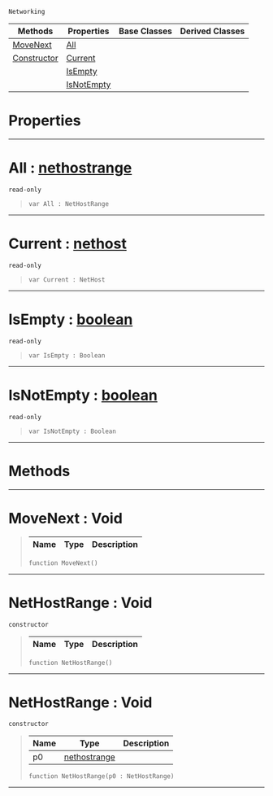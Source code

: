  `Networking`

|Methods|Properties|Base Classes|Derived Classes|
|---|---|---|---|
|[ MoveNext](https://plasmaengine.github.io/PlasmaDocs/Plasma1/C++/code_reference/class_reference/nethostrange.md#movenext-void)|[ All](https://plasmaengine.github.io/PlasmaDocs/Plasma1/C++/code_reference/class_reference/nethostrange.md#all-plasma-engine-document)| | |
|[ Constructor](https://plasmaengine.github.io/PlasmaDocs/Plasma1/C++/code_reference/class_reference/nethostrange.md#nethostrange-void)|[ Current](https://plasmaengine.github.io/PlasmaDocs/Plasma1/C++/code_reference/class_reference/nethostrange.md#current-plasma-engine-docu)| | |
| |[ IsEmpty](https://plasmaengine.github.io/PlasmaDocs/Plasma1/C++/code_reference/class_reference/nethostrange.md#isempty-plasma-engine-docu)| | |
| |[ IsNotEmpty](https://plasmaengine.github.io/PlasmaDocs/Plasma1/C++/code_reference/class_reference/nethostrange.md#isnotempty-plasma-engine-d)| | |


 #  Properties


---  
 #  All : [nethostrange](https://plasmaengine.github.io/PlasmaDocs/Plasma1/C++/code_reference/class_reference/nethostrange.md)

 `read-only`

> 
> ``` lang=cpp, name=Lightning
> var All : NetHostRange


---  
 #  Current : [nethost](https://plasmaengine.github.io/PlasmaDocs/Plasma1/C++/code_reference/class_reference/nethost.md)

 `read-only`

> 
> ``` lang=cpp, name=Lightning
> var Current : NetHost


---  
 #  IsEmpty : [boolean](https://plasmaengine.github.io/PlasmaDocs/Plasma1/C++/code_reference/lightning_base_types/boolean.md)

 `read-only`

> 
> ``` lang=cpp, name=Lightning
> var IsEmpty : Boolean


---  
 #  IsNotEmpty : [boolean](https://plasmaengine.github.io/PlasmaDocs/Plasma1/C++/code_reference/lightning_base_types/boolean.md)

 `read-only`

> 
> ``` lang=cpp, name=Lightning
> var IsNotEmpty : Boolean


---  
 #  Methods


---  
 #  MoveNext : Void

> 
> |Name|Type|Description|
> |---|---|---|
> ``` lang=cpp, name=Lightning
> function MoveNext()
> ``` 


---  
 #  NetHostRange : Void

 `constructor`

> 
> |Name|Type|Description|
> |---|---|---|
> ``` lang=cpp, name=Lightning
> function NetHostRange()
> ``` 


---  
 #  NetHostRange : Void

 `constructor`

> 
> |Name|Type|Description|
> |---|---|---|
> |p0|[nethostrange](https://plasmaengine.github.io/PlasmaDocs/Plasma1/C++/code_reference/class_reference/nethostrange.md)| |
> ``` lang=cpp, name=Lightning
> function NetHostRange(p0 : NetHostRange)
> ``` 


---  
 

 